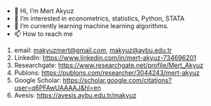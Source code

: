 - 👋 Hi, I’m Mert Akyuz
- 👀 I’m interested in econometrics, statistics, Python, STATA
- 🌱 I’m currently learning machine learning algorithms.
- 📫 How to reach me 
1) email: makyuzmert@gmail.com, makyuz@aybu.edu.tr
2) LinkedIn: https://www.linkedin.com/in/mert-akyuz-734696201
3) Researchgate: https://www.researchgate.net/profile/Mert_Akyuz
4) Publons: https://publons.com/researcher/3044243/mert-akyuz
5) Google Scholar: https://scholar.google.com/citations?user=q6PFAwUAAAAJ&hl=en
6) Avesis: https://avesis.aybu.edu.tr/makyuz
